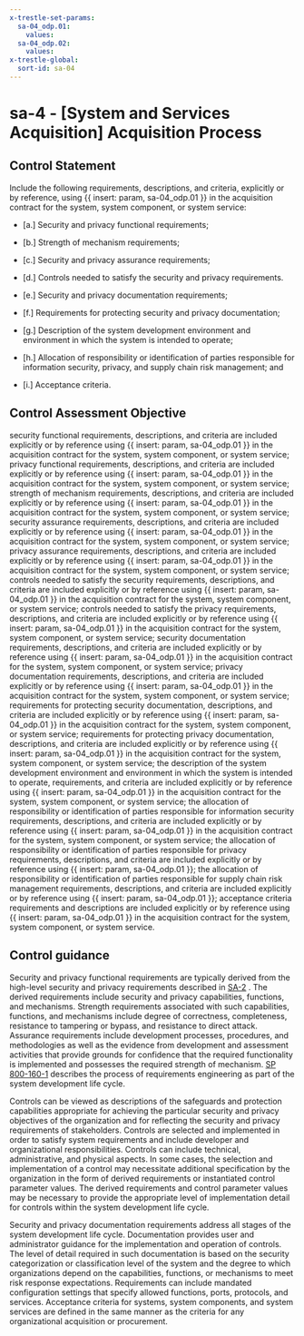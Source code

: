 ```yaml
---
x-trestle-set-params:
  sa-04_odp.01:
    values:
  sa-04_odp.02:
    values:
x-trestle-global:
  sort-id: sa-04
---
```


# sa-4 - \[System and Services Acquisition\] Acquisition Process

## Control Statement

Include the following requirements, descriptions, and criteria, explicitly or by reference, using {{ insert: param, sa-04_odp.01 }} in the acquisition contract for the system, system component, or system service:

- \[a.\] Security and privacy functional requirements;

- \[b.\] Strength of mechanism requirements;

- \[c.\] Security and privacy assurance requirements;

- \[d.\] Controls needed to satisfy the security and privacy requirements.

- \[e.\] Security and privacy documentation requirements;

- \[f.\] Requirements for protecting security and privacy documentation;

- \[g.\] Description of the system development environment and environment in which the system is intended to operate;

- \[h.\] Allocation of responsibility or identification of parties responsible for information security, privacy, and supply chain risk management; and

- \[i.\] Acceptance criteria.

## Control Assessment Objective

security functional requirements, descriptions, and criteria are included explicitly or by reference using {{ insert: param, sa-04_odp.01 }} in the acquisition contract for the system, system component, or system service;
privacy functional requirements, descriptions, and criteria are included explicitly or by reference using {{ insert: param, sa-04_odp.01 }} in the acquisition contract for the system, system component, or system service;
strength of mechanism requirements, descriptions, and criteria are included explicitly or by reference using {{ insert: param, sa-04_odp.01 }} in the acquisition contract for the system, system component, or system service;
security assurance requirements, descriptions, and criteria are included explicitly or by reference using {{ insert: param, sa-04_odp.01 }} in the acquisition contract for the system, system component, or system service;
privacy assurance requirements, descriptions, and criteria are included explicitly or by reference using {{ insert: param, sa-04_odp.01 }} in the acquisition contract for the system, system component, or system service;
controls needed to satisfy the security requirements, descriptions, and criteria are included explicitly or by reference using {{ insert: param, sa-04_odp.01 }} in the acquisition contract for the system, system component, or system service;
controls needed to satisfy the privacy requirements, descriptions, and criteria are included explicitly or by reference using {{ insert: param, sa-04_odp.01 }} in the acquisition contract for the system, system component, or system service;
security documentation requirements, descriptions, and criteria are included explicitly or by reference using {{ insert: param, sa-04_odp.01 }} in the acquisition contract for the system, system component, or system service;
privacy documentation requirements, descriptions, and criteria are included explicitly or by reference using {{ insert: param, sa-04_odp.01 }} in the acquisition contract for the system, system component, or system service;
requirements for protecting security documentation, descriptions, and criteria are included explicitly or by reference using {{ insert: param, sa-04_odp.01 }} in the acquisition contract for the system, system component, or system service;
requirements for protecting privacy documentation, descriptions, and criteria are included explicitly or by reference using {{ insert: param, sa-04_odp.01 }} in the acquisition contract for the system, system component, or system service;
the description of the system development environment and environment in which the system is intended to operate, requirements, and criteria are included explicitly or by reference using {{ insert: param, sa-04_odp.01 }} in the acquisition contract for the system, system component, or system service;
the allocation of responsibility or identification of parties responsible for information security requirements, descriptions, and criteria are included explicitly or by reference using {{ insert: param, sa-04_odp.01 }} in the acquisition contract for the system, system component, or system service;
the allocation of responsibility or identification of parties responsible for privacy requirements, descriptions, and criteria are included explicitly or by reference using {{ insert: param, sa-04_odp.01 }};
the allocation of responsibility or identification of parties responsible for supply chain risk management requirements, descriptions, and criteria are included explicitly or by reference using {{ insert: param, sa-04_odp.01 }};
acceptance criteria requirements and descriptions are included explicitly or by reference using {{ insert: param, sa-04_odp.01 }} in the acquisition contract for the system, system component, or system service.

## Control guidance

Security and privacy functional requirements are typically derived from the high-level security and privacy requirements described in [SA-2](#sa-2) . The derived requirements include security and privacy capabilities, functions, and mechanisms. Strength requirements associated with such capabilities, functions, and mechanisms include degree of correctness, completeness, resistance to tampering or bypass, and resistance to direct attack. Assurance requirements include development processes, procedures, and methodologies as well as the evidence from development and assessment activities that provide grounds for confidence that the required functionality is implemented and possesses the required strength of mechanism. [SP 800-160-1](#e3cc0520-a366-4fc9-abc2-5272db7e3564) describes the process of requirements engineering as part of the system development life cycle.

Controls can be viewed as descriptions of the safeguards and protection capabilities appropriate for achieving the particular security and privacy objectives of the organization and for reflecting the security and privacy requirements of stakeholders. Controls are selected and implemented in order to satisfy system requirements and include developer and organizational responsibilities. Controls can include technical, administrative, and physical aspects. In some cases, the selection and implementation of a control may necessitate additional specification by the organization in the form of derived requirements or instantiated control parameter values. The derived requirements and control parameter values may be necessary to provide the appropriate level of implementation detail for controls within the system development life cycle.

Security and privacy documentation requirements address all stages of the system development life cycle. Documentation provides user and administrator guidance for the implementation and operation of controls. The level of detail required in such documentation is based on the security categorization or classification level of the system and the degree to which organizations depend on the capabilities, functions, or mechanisms to meet risk response expectations. Requirements can include mandated configuration settings that specify allowed functions, ports, protocols, and services. Acceptance criteria for systems, system components, and system services are defined in the same manner as the criteria for any organizational acquisition or procurement.
